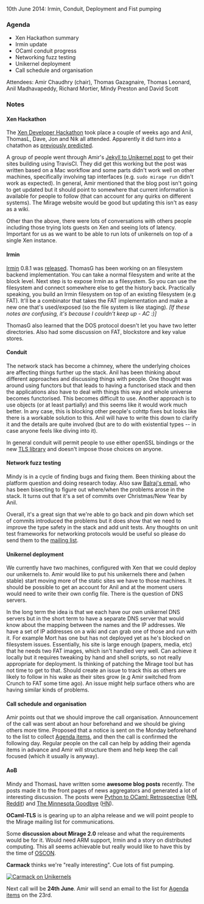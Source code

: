 10th June 2014: Irmin, Conduit, Deployment and Fist pumping

### Agenda ###

* Xen Hackathon summary
* Irmin update
* OCaml conduit progress
* Networking fuzz testing
* Unikernel deployment
* Call schedule and organisation

Attendees: Amir Chaudhry (chair), Thomas Gazagnaire, Thomas Leonard,
Anil Madhavapeddy, Richard Mortier, Mindy Preston and David Scott


### Notes ###

#### Xen Hackathon ####

The [Xen Developer Hackathon][xen-hack] took place a couple of weeks ago and
Anil, ThomasL, Dave, Jon and Nik all attended.  Apparently it did turn into
a chatathon as [previously predicted][prev-notes].

A group of people went through Amir's [Jekyll to Unikernel post][ac-post] to
get their sites building using TravisCI. They did get this working but the
post was written based on a Mac workflow and some parts didn't work well on
other machines, specifically involving tap interfaces (e.g. `sudo mirage run`
didn't work as expected). In general, Amir mentioned that the blog post
isn't going to get updated but it should point to somewhere that current
information is available for people to follow (that can account for any
quirks on different systems). The Mirage website would be good but updating
this isn't as easy as a wiki. 

Other than the above, there were lots of conversations with others people
including those trying lots guests on Xen and seeing lots of latency.
Important for us as we want to be able to run lots of unikernels on top of a
single Xen instance.

[xen-hack]: http://wiki.xenproject.org/wiki/Hackathon/May2014
[ac-post]: http://amirchaudhry.com/from-jekyll-to-unikernel-in-fifty-lines
[prev-notes]: http://openmirage.org/wiki/weekly-2014-05-27#XenHackathon


#### Irmin ####

[Irmin][irmin-repo] 0.8.1 was [released][irmin-release]. ThomasG has been
working on an filesystem backend implementation. You can take a normal
filesystem and write at the block level. Next step is to expose Irmin as a
filesystem. So you can use the filesystem and connect somewhere else to get
the history back.  Practically speaking, you build an Irmin filesystem on
top of an existing filesystem (e.g FAT). It'll be a combinator that takes
the FAT implementation and make a new one that's used/exposed (so the file
system is like staging). *\[If these notes are confusing, it's because I
couldn't keep up - AC :)\]*

ThomasG also learned that the DOS protocol doesn't let you have two letter
directories. Also had some discussion on FAT, blockstore and key value
stores.

[irmin-repo]: https://github.com/mirage/irmin
[irmin-release]: https://github.com/mirage/irmin/releases/tag/0.8.1


#### Conduit ####

The network stack has become a chimney, where the underlying choices are
affecting things further up the stack. Anil has been thinking about
different approaches and discussing things with people. One thought was
around using functors but that leads to having a functorised stack and then the
applications also have to deal with things this way and whole universe becomes
functorised. This becomes difficult to use.  Another approach is to use
objects (or at least partially) and this seems like it would work much
better. In any case, this is blocking other people's cohttp fixes but looks
like there is a workable solution to this. Anil will have to write this
down to clarify it and the details are quite involved (but are to do with
existential types -- in case anyone feels like diving into it). 

In general conduit will permit people to use either openSSL bindings or the
new [TLS library][TLS] and doesn't impose those choices on anyone.

[TLS]: https://github.com/mirleft/ocaml-tls


#### Network fuzz testing ####

Mindy is in a cycle of finding bugs and fixing them. Been thinking about
the platform question and doing research today. Also saw
[Balraj's email][balraj], who has been bisecting to figure out where/when
the problems arose in the stack. It turns out that it's a set of commits
over Christmas/New Year by Anil.

Overall, it's a great sign that we're able to go back and pin down which set
of commits introduced the problems but it does show that we need to improve
the type safety in the stack and add unit tests. Any thoughts on unit test
frameworks for networking protocols would be useful so please do send them to
the [mailing list][list].

[balraj]: http://lists.xenproject.org/archives/html/mirageos-devel/2014-06/msg00031.html
[list]: http://lists.xenproject.org/cgi-bin/mailman/listinfo/mirageos-devel


#### Unikernel deployment ####


We currently have two machines, configured with Xen that we could deploy our
unikernels to. Amir would like to put his unikernels there and (when stable)
start moving more of the static sites we have to those machines. It should
be possible to get an account for Anil and at the moment users would need to
write their own config file. There is the question of DNS servers.  

In the long term the idea is that we each have our own unikernel DNS servers
but in the short term to have a separate DNS server that would know about
the mapping between the names and the IP addresses. We have a set of IP
addresses on a wiki and can grab one of those and run with it. For example
Mort has one but has not deployed yet as he's blocked on filesystem issues.
Essentially, his site is large enough (papers, media, etc) that he needs two
FAT images, which isn't handled very well.  Can achieve it locally but it
requires tweaking by hand and shell scripts, so not really appropriate for
deployment. Is thinking of patching the Mirage tool but has not time to get
to that. Should create an issue to track this as others are likely to follow
in his wake as their sites grow (e.g Amir switched from Crunch to FAT some
time ago). An issue might help surface others who are having similar kinds
of problems.


#### Call schedule and organisation ####

Amir points out that we should improve the call organisation. Announcement
of the call was sent about an hour beforehand and we should be giving others
more time. Proposed that a notice is sent on the Monday beforehand to the
list to collect [Agenda items][agenda], and then the call is confirmed the
following day.  Regular people on the call can help by adding their agenda
items in advance and Amir will structure them and help keep the call focused
(which it usually is anyway).


#### AoB ####

Mindy and ThomasL have written some **awesome blog posts** recently. The
posts made it to the front pages of news aggregators and generated a lot of
interesting discussion. The posts were
[Python to OCaml: Retrospective][ocaml-summary] ([HN][hn1], [Reddit][r1])
and [The Minnesota Goodbye][mindy] ([HN][hn2]).

**OCaml-TLS** is is gearing up to an alpha release and we will point people
to the Mirage mailing list for communications.

Some **discussion about Mirage 2.0** release and what the requirements would
be for it. Would need ARM support, Irmin and a story on distributed
computing. This all seems achievable but really would like to have this by
the time of [OSCON][].

**Carmack** thinks we're "really interesting". Cue lots of fist pumping.

[![Carmack on Unikernels](/graphics/carmack-unikernel.jpg)](https://twitter.com/ID_AA_Carmack/status/476046680698003458)

Next call will be **24th June**. Amir will send an email to the list for
[Agenda items][agenda] on the 23rd.

[ocaml-summary]: http://roscidus.com/blog/blog/2014/06/06/python-to-ocaml-retrospective/
[hn1]: https://news.ycombinator.com/item?id=7858276 
[r1]: http://www.reddit.com/r/programming/comments/27h2q5/python_to_ocaml_retrospective/
[mindy]: http://www.somerandomidiot.com/blog/2014/06/03/the-minnesota-goodbye/
[hn2]: https://news.ycombinator.com/item?id=7844307
[agenda]: https://github.com/mirage/mirage-www/wiki/Call-Agenda
[OSCON]: http://www.oscon.com/oscon2014/public/schedule/detail/35024
